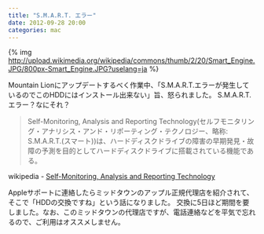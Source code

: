 ```yaml
---
title: "S.M.A.R.T. エラー"
date: 2012-09-28 20:00
categories: mac
---
```


{% img http://upload.wikimedia.org/wikipedia/commons/thumb/2/20/Smart_Engine.JPG/800px-Smart_Engine.JPG?uselang=ja %}

Mountain Lionにアップデートするべく作業中、「S.M.A.R.T.エラーが発生しているのでこのHDDにはインストール出来ない」旨、怒られました。
S.M.A.R.T.エラー？なにそれ？

> Self-Monitoring, Analysis and Reporting Technology(セルフモニタリング・アナリシス・アンド・リポーティング・テクノロジー、略称: S.M.A.R.T.(スマート))は、ハードディスクドライブの障害の早期発見・故障の予測を目的としてハードディスクドライブに搭載されている機能である。

wikipedia - [Self-Monitoring, Analysis and Reporting Technology](http://ja.wikipedia.org/wiki/Self-Monitoring,_Analysis_and_Reporting_Technology)


Appleサポートに連絡したらミッドタウンのアップル正規代理店を紹介されて、そこで「HDDの交換ですね」という話になりました。
交換に5日ほど期間を要しました。なお、このミッドタウンの代理店ですが、電話連絡などを平気で忘れるので、ご利用はオススメしません。

